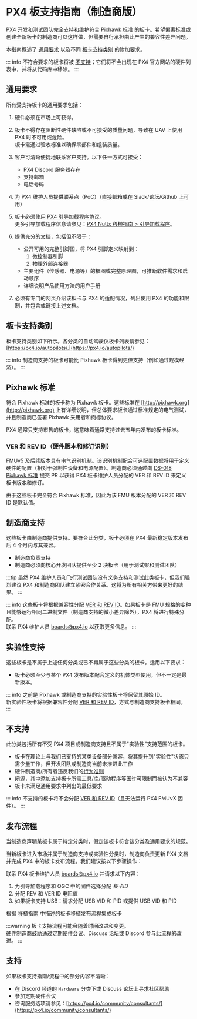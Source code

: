 # PX4 板支持指南（制造商版）

PX4 开发和测试团队完全支持和维护符合 [Pixhawk 标准](https://pixhawk.org/standards/) 的板卡。希望偏离标准或创建全新板卡的制造商可以这样做，但需要自行承担由此产生的兼容性差异问题。

本指南概述了 [通用要求](#general_requirements) 以及不同 [板卡支持类别](#board-support-categories) 的附加要求。

::: info
不符合要求的板卡将被 [不支持](#unsupported)；它们将不会出现在 PX4 官方网站的硬件列表中，并将从代码库中移除。
:::

<a id="general_requirements"></a>

## 通用要求

所有受支持板卡的通用要求包括：

1. 硬件必须在市场上可获得。
1. 板卡不得存在阻断性硬件缺陷或不可接受的质量问题，导致在 UAV 上使用 PX4 时不可用或危险。  
   板卡需通过验收标准以确保零部件和组装质量。
1. 客户可清晰便捷地联系客户支持。以下任一方式可接受：

   - PX4 Discord 服务器存在
   - 支持邮箱
   - 电话号码

1. 为 PX4 维护人员提供联系点（PoC）（直接邮箱或在 Slack/论坛/Github 上可用）
1. 板卡必须使用 [PX4 引导加载程序协议](https://github.com/PX4/PX4-Autopilot/tree/main/platforms/nuttx/src/bootloader)。  
   更多引导加载程序信息请参见：[PX4 Nuttx 移植指南 > 引导加载程序](../hardware/porting_guide_nuttx.md#bootloader)。
1. 提供充分的文档，包括但不限于：

   - 公开可用的完整引脚图，将 PX4 引脚定义映射到：
     1. 微控制器引脚
     2. 物理外部连接器
   - 主要组件（传感器、电源等）的框图或完整原理图，可推断软件需求和启动顺序
   - 详细说明产品使用方法的用户手册

1. 必须有专门的网页介绍该板卡与 PX4 的适配情况，列出使用 PX4 的功能和限制，并包含或链接上述文档。

## 板卡支持类别

板卡支持类别如下所示。各分类的自动驾驶仪板卡列表请参见：[https://px4.io/autopilots/.](https://px4.io/autopilots/)

::: info
制造商支持的板卡可能比 Pixhawk 板卡得到更佳支持（例如通过规模经济）。
:::

## Pixhawk 标准

符合 Pixhawk 标准的板卡称为 Pixhawk 板卡。这些标准在 [http://pixhawk.org](http://pixhawk.org) 上有详细说明，但总体要求板卡通过标准规定的电气测试，并且制造商已签署 Pixhawk 采用者和商标协议。

PX4 通常只支持市售的板卡，这意味着通常支持过去五年内发布的板卡标准。

<a id="ver_rev_id"></a>

### VER 和 REV ID（硬件版本和修订识别）

FMUv5 及后续版本具有电气识别机制。该识别机制配合可选配置数据将用于定义硬件的配置（相对于强制性设备和电源配置）。制造商必须通过向 [DS-018 Pixhawk 标准](https://github.com/pixhawk/Pixhawk-Standards) 提交 PR 以获得 PX4 板卡维护人员分配的 VER 和 REV ID 来定义板卡版本和修订。

由于这些板卡完全符合 Pixhawk 标准，因此为该 FMU 版本分配的 VER 和 REV ID 是默认值。

## 制造商支持

这些板卡由制造商提供支持。要符合此分类，板卡必须在 PX4 最新稳定版本发布后 4 个月内与其兼容。

- 制造商负责支持
- 制造商必须向核心开发团队提供至少 2 块板卡（用于测试架和测试团队）

:::tip
虽然 PX4 维护人员和飞行测试团队没有义务支持和测试此类板卡，但我们强烈建议 PX4 和制造商团队建立紧密合作关系。这将为所有相关方带来更好的结果。
:::

::: info
这些板卡将根据兼容性分配 [VER 和 REV ID](#ver_rev_id)。如果板卡是 FMU 规格的变种且能够运行相同二进制文件（制造商支持的微小差异除外），PX4 将进行特殊分配。  
联系 PX4 维护人员 [boards@px4.io](mailto:boards@px4.io) 以获取更多信息。
:::

## 实验性支持

这些板卡是不属于上述任何分类或已不再属于这些分类的板卡。适用以下要求：

- 板卡必须至少与某个 PX4 发布版本配合定义的机体类型使用，但不一定是最新版本。

::: info
之前是 Pixhawk 或制造商支持的实验性板卡将保留其原始 ID。  
新实验性板卡将根据兼容性分配 [VER 和 REV ID](#ver_rev_id)，方式与制造商支持板卡相同。
:::

## 不支持

此分类包括所有不受 PX4 项目或制造商支持且不属于"实验性"支持范围的板卡。

- 板卡在理论上与我们已支持的某类设备部分兼容，将其提升到"实验性"状态只需少量工作，但开发团队或制造商当前未推进此工作
- 硬件制造商/所有者违反我们的[行为准则](https://discuss.px4.io/t/code-of-conduct/13655)
- 闭源，其中添加支持板卡所需工具/库/驱动程序等因许可限制而被认为不兼容
- 板卡未满足通用要求中列出的最低要求

::: info
不支持的板卡将不会分配 [VER 和 REV ID](#ver_rev_id)（且无法运行 PX4 FMUvX 固件）。
:::

## 发布流程

当制造商声明某板卡属于特定分类时，假定该板卡符合该分类及通用要求的规范。

当新板卡进入市场并属于制造商支持或实验性分类时，制造商负责更新 PX4 文档并完成 PX4 中的板卡发布流程。我们建议按以下步骤操作：

联系 PX4 板卡维护人员 [boards@px4.io](mailto:boards@px4.io) 并请求以下内容：

1. 为引导加载程序和 QGC 中的固件选择分配 _板卡ID_
2. 分配 REV 和 VER ID 电阻值
3. 如果板卡支持 USB：请求分配 USB VID 和 PID 或提供 USB VID 和 PID

根据 [移植指南](../hardware/porting_guide.md) 中描述的板卡移植发布流程集成板卡

:::warning
板卡支持流程可能会随着时间改进和变更。  
硬件制造商鼓励通过定期硬件会议、Discuss 论坛或 Discord 参与此流程的改进。
:::

## 支持

如果板卡支持指南/流程中的部分内容不清晰：

- 在 Discord 频道的 `Hardware` 分类下或 Discuss 论坛上寻求社区帮助
- 参加定期硬件会议
- 咨询服务选项请参见：[https://px4.io/community/consultants/](https://px4.io/community/consultants/)